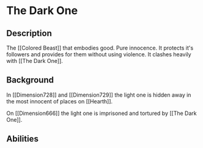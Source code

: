 # The Dark One
## Description
The [[Colored Beast]] that embodies good. Pure innocence. It protects it's followers and provides for them without using violence. It clashes heavily with [[The Dark One]].

## Background
In [[Dimension728]] and [[Dimension729]] the light one is hidden away in the most innocent of places on [[Hearth]]. 

On [[Dimension666]] the light one is imprisoned and tortured by [[The Dark One]].
## Abilities